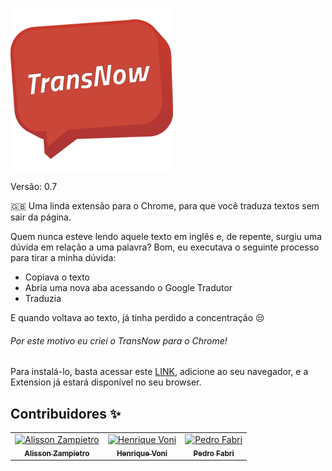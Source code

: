 ![TransNow](https://raw.githubusercontent.com/alissonzampietro/TransNow/master/images/260.png)

Versão: 0.7

 :gb: Uma linda extensão para o Chrome, para que você traduza textos sem sair da página.
 
Quem nunca esteve lendo aquele texto em inglês e, de repente, surgiu uma dúvida em relação a uma palavra? Bom, eu executava o seguinte processo para tirar a minha dúvida:

 - Copiava o texto
 - Abria uma nova aba acessando o Google Tradutor
 - Traduzia

E quando voltava ao texto, já tinha perdido a concentração :unamused:

###### Por este motivo eu criei o TransNow para o Chrome!

Para instalá-lo, basta acessar este [LINK](https://chrome.google.com/webstore/detail/transnow/bhbbdjohjpodjdkmbdadmpmlaoecdjmb), adicione ao seu navegador, e a Extension já estará disponível no seu browser.

## Contribuidores ✨

<table><tr><td align="center"><a href="https://github.com/alissonzampietro"><img src="https://avatars.githubusercontent.com/u/6091367?v=3" width="100px;" alt="Alisson Zampietro"/><br /><sub><b>Alisson Zampietro</b></sub></a></td><td align="center"><a href="https://github.com/henrique-voni"><img src="https://avatars.githubusercontent.com/u/20046231?v=3" width="100px;" alt="Henrique Voni"/><br /><sub><b>Henrique Voni</b></sub></a></td><td align="center"><a href="https://github.com/pedroafabri"><img src="https://avatars.githubusercontent.com/u/13004677?v=3" width="100px;" alt="Pedro Fabri"/><br /><sub><b>Pedro Fabri</b></sub></a></td></tr></table>

